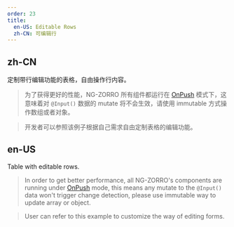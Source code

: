 ```yaml
---
order: 23
title:
  en-US: Editable Rows
  zh-CN: 可编辑行
---
```


## zh-CN

定制带行编辑功能的表格，自由操作行内容。

> 为了获得更好的性能，NG-ZORRO 所有组件都运行在 [OnPush](https://angular.dev/guide/components/advanced-configuration#changedetectionstrategy) 模式下，这意味着对 `@Input()` 数据的 mutate 将不会生效，请使用 immutable 方式操作数组或者对象。

> 开发者可以参照该例子根据自己需求自由定制表格的编辑功能。

## en-US

Table with editable rows.

> In order to get better performance, all NG-ZORRO's components are running under [OnPush](https://angular.dev/guide/components/advanced-configuration#changedetectionstrategy) mode, this means any mutate to the `@Input()` data won't trigger change detection, please use immutable way to update array or object.

> User can refer to this example to customize the way of editing forms.
